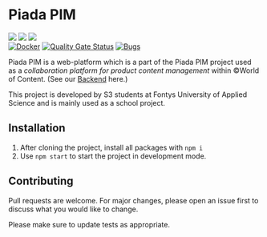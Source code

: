 # Piada PIM

![](https://img.shields.io/github/package-json/v/RensvGemert/S3-GP-Frontend) ![](https://img.shields.io/github/issues/RensvGemert/S3-GP-Frontend) ![](https://img.shields.io/github/last-commit/RensvGemert/S3-GP-Frontend)
<br />
[![Docker](https://github.com/RensvGemert/S3-GP-Frontend/actions/workflows/docker-publish.yml/badge.svg)](https://github.com/RensvGemert/S3-GP-Frontend/actions/workflows/docker-publish.yml)
[![Quality Gate Status](https://sonarcloud.io/api/project_badges/measure?project=RensvGemert_S3-GP-Frontend&metric=alert_status)](https://sonarcloud.io/project/overview?id=RensvGemert_S3-GP-Frontend)
[![Bugs](https://sonarcloud.io/api/project_badges/measure?project=RensvGemert_S3-GP-Frontend&metric=bugs)](https://sonarcloud.io/project/overview?id=RensvGemert_S3-GP-Frontend)


Piada PIM is a web-platform  which is a part of the Piada PIM project used as a *collaboration platform for product content management* within ©World of Content. (See our [Backend](https://github.com/RensvGemert/S3-GP-Backend) here.)

This project is developed by S3 students at Fontys University of Applied Science and is mainly used as a school project.

## Installation


1. After cloning the project, install all packages with `npm i`
2. Use `npm start` to start the project in development mode.



## Contributing
Pull requests are welcome. For major changes, please open an issue first to discuss what you would like to change.

Please make sure to update tests as appropriate.